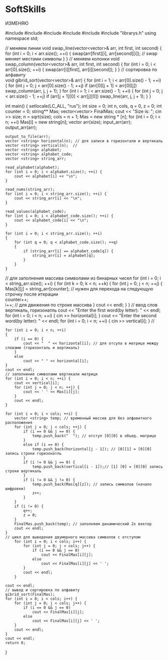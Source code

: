 # SoftSkills
ИЗМЕНЯЮ 


#include <iostream>
#include <bitset>
#include <fstream>
#include <string>
#include <vector>
#include "librarys.h"
using namespace std;

// меняем линии 
void swap_line(vector<vector<string>>& arr, int first, int second) {
    for (int i = 0; i < arr.size(); ++i) {
        swap(arr[first][i], arr[second][i]); // swap меняет местами символы 
    }
}
// меняем колонки 
void swap_column(vector<vector<string>>& arr, int first, int second) {
    for (int i = 0; i < arr[0].size(); ++i) {
        swap(arr[i][first], arr[i][second]);
    }
}
// сортировка по алфавиту   
void gibrid_sort(vector<vector<string>>& arr) {
    for (int i = 1; i < arr[0].size() - 1; ++i)
    {
        for (int j = 0; j < arr[0].size() - 1; ++j)
            if (arr[0][j + 1] < arr[0][j])
                swap_column(arr, j, j + 1);
    }
    for (int i = 1; i < arr.size() - 1; ++i)
    {
        for (int j = 0; j < arr.size() - 1; ++j)
            if (arr[j + 1][0] < arr[j][0])
                swap_line(arr, j, j + 1);
    }
}


int main()
{
    setlocale(LC_ALL, "rus");
    int size = 0;
    int n, cols, q = 0, z = 0;
    int counter = 0;
    string** Mas;
    vector<vector<string>> FinalMas;
    cout << "Size is: ";
    cin >> size;
    n = sqrt(size);
    cols = n + 1;
    Mas = new string * [n];
    for (int i = 0; i < n; ++i)
        Mas[i] = new string[n];
    vector <int> arr(size);
    input_arr(arr);
    output_arr(arr);

    output_to_file(arr);
    vector <string> horizontal(n); // для записи в горизонтали и вертикаль 
    vector <string> vertical(n);  // 
    vector <string> alphabet;
    vector <string> alphabet_code;
    vector <string> string_arr;

    read_alphabet(alphabet);
    for (int i = 0; i < alphabet.size(); ++i) {
        cout << alphabet[i] << "\n";
    }

    read_nums(string_arr);
    for (int i = 0; i < string_arr.size(); ++i) {
        cout << string_arr[i] << "\n";
    }

    read_values(alphabet_code);
    for (int i = 0; i < alphabet_code.size(); ++i) {
        cout << alphabet_code[i] << "\n";
    }

    for (int i = 0; i < string_arr.size(); ++i)
    {
        for (int q = 0; q < alphabet_code.size(); ++q)
        {
            if (string_arr[i] == alphabet_code[q]) {
                string_arr[i] = alphabet[q];
            }
        }
    }
// для заполнения массива символами из бинарных чисел 
    for (int i = 0; i < string_arr.size(); ++i) {
        for (int k = 0; k < n; ++k) {
            for (int j = 0; j < n; ++j) {
                Mas[k][j] = string_arr[counter]; // нужен для перехода на следующую строчку после итерации  
                counter++;                                
                i++;    // для движения по строке массива 
            }
            cout << endl;
        }
    }
    // ввод слов вертикаль, горизонатль 
    cout << "Enter the first word(by letter): " << endl;
    for (int i = 0; i < n; ++i) {
        cin >> horizontal[i];
    }
    cout << "Enter the second word(by letter): " << endl;
    for (int i = 0; i < n; ++i) {
        cin >> vertical[i];
    }
   //

    for (int i = 0; i < n; ++i)
    {
        if (i == 0) {
            cout << "  " << horizontal[i]; // для отсупа в матрице между словами (горизонталь и вертикаль)
        }
        else
            cout << " " << horizontal[i];
    }
    cout << endl;
    // заполниние символами вертикали матрици  
    for (int i = 0; i < n; ++i) {
        cout << vertical[i];
        for (int j = 0; j < n; ++j) {
            cout << ' ' << Mas[i][j];
        }
        cout << endl;
    }

    for (int i = 0; i < cols; ++i) {
        vector <string> temp; // временный массив для без алфавитного расположения 
        for (int j = 0; j < cols; ++j) {
            if (i == 0 && j == 0) {
                temp.push_back("  "); // отступ [0][0] в объед. матрице 
            }
            else if (i == 0) {
                temp.push_back(horizontal[j - 1]); // [0][1] = [0][0] запись строки горизонатль 
            }
            if (i != 0 && j == 0) {
                temp.push_back(vertical[i - 1]);// [1] [0] = [0][0] запись строки вертикаль 
            }
            if (i != 0 && j != 0) {
                temp.push_back(Mas[q][z]); // запись символов (начало шифровки)
                z++;
            }
        }
        if (i != 0) {
            q++;
            z = 0;
        }
        FinalMas.push_back(temp); // заполняем динамический 2х вектор 
        cout << endl;
    }
    // цикл для выведения двумерного массива символов с отступом 
        for (int i = 0; i < cols; i++) {
            for (int j = 0; j < cols; j++) {
                if (i == 0 && j == 0)
                    cout << FinalMas[i][j];
                else
                    cout << FinalMas[i][j] << ' ';
            }
            cout << endl;
        }

    cout << endl;
    // вывод и сортировка по алфавиту 
    gibrid_sort(FinalMas);
    for (int i = 0; i < cols; i++) {
        for (int j = 0; j < cols; j++) {
            if (i == 0 && j == 0)
                cout << FinalMas[i][j];
            else
                cout << FinalMas[i][j] << ' ';
        }
        cout << endl;
    }
    cout << endl;
    return 0;
}
